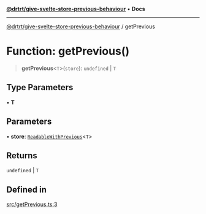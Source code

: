 [**@drtrt/give-svelte-store-previous-behaviour**](../README.md) • **Docs**

***

[@drtrt/give-svelte-store-previous-behaviour](../README.md) / getPrevious

# Function: getPrevious()

> **getPrevious**\<`T`\>(`store`): `undefined` \| `T`

## Type Parameters

• **T**

## Parameters

• **store**: [`ReadableWithPrevious`](../interfaces/ReadableWithPrevious.md)\<`T`\>

## Returns

`undefined` \| `T`

## Defined in

[src/getPrevious.ts:3](https://github.com/drtrt-org/give-svelte-store-previous-behaviour/blob/ba934e342f7ffcd038fc087ff66024dd780ae430/src/getPrevious.ts#L3)
